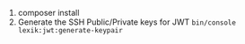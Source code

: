1. composer install
2. Generate the SSH Public/Private keys for JWT
`bin/console lexik:jwt:generate-keypair`